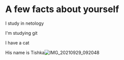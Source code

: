 # A few facts about yourself

I study in netology

I'm studying git

I have a cat

His name is Tishka![IMG_20210929_092048](https://user-images.githubusercontent.com/109951181/183590064-61515403-ccc6-4004-b4a1-cfe7166e4da6.jpg)
